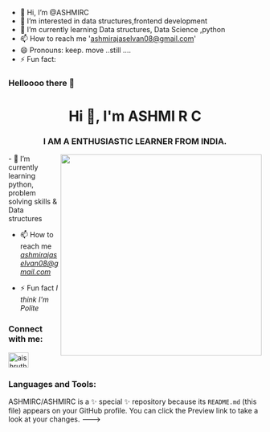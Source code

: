 - 👋 Hi, I’m @ASHMIRC
- 👀 I’m interested in data structures,frontend development
- 🌱 I’m currently learning Data structures, Data Science ,python
- 📫 How to reach me 'ashmirajaselvan08@gmail.com'
- 😄 Pronouns: keep. move ..still ....
- ⚡ Fun fact: 

### Helloooo there 👋

<!--
** is a ✨ special ✨ repository because its README.md (this file) appears on your GitHub profile.

-->

<h1 align="center">Hi 👋, I'm ASHMI R C</h1>
<h3 align="center">I AM A ENTHUSIASTIC LEARNER FROM INDIA.</h3>
<image align="right" width="400" src="https://i.pinimg.com/564x/48/8d/1b/488d1b44562330d8b6d3c8b619711b1f.jpg">
- 🌱 I’m currently learning python, problem solving skills & Data structures

- 📫 How to reach me *ashmirajaselvan08@gmail.com*

- ⚡ Fun fact *I think I'm Polite*

<h3 align="left">Connect with me:</h3>
<p align="left">

<a href="https://www.hackerrank.com/profile/ashmirajaselvan1" target="blank"><img align="center" src="https://raw.githubusercontent.com/rahuldkjain/github-profile-readme-generator/master/src/images/icons/Social/hackerrank.svg" alt="aishruthika" height="30" width="40" /></a>

</p>

<h3 align="left">Languages and Tools:</h3>

ASHMIRC/ASHMIRC is a ✨ special ✨ repository because its `README.md` (this file) appears on your GitHub profile.
You can click the Preview link to take a look at your changes.
--->
